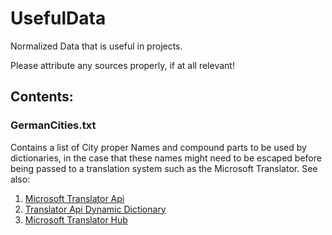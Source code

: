 # UsefulData
Normalized Data that is useful in projects.

Please attribute any sources properly, if at all relevant!

## Contents: ##

### GermanCities.txt ### 
Contains a list of City proper Names and compound parts to be used by dictionaries, in the case that these names might need to be escaped before being passed to a translation system such as the Microsoft Translator.
See also:
1. [Microsoft Translator Api](https://www.microsoft.com/en-us/translator/getstarted.aspx)
1. [Translator Api Dynamic Dictionary](https://social.msdn.microsoft.com/Forums/windowsdesktop/en-US/71c306e1-666c-43f1-b433-9a11d7e220d1/new-feature-dynamic-dictionary?forum=microsofttranslator)
1. [Microsoft Translator Hub](https://hub.microsofttranslator.com/Training/Setup?projectId=31474)
